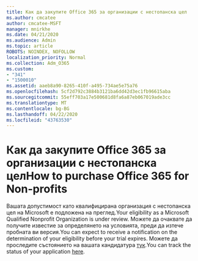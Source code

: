 ```yaml
---
title: Как да закупите Office 365 за организации с нестопанска цел
ms.author: cmcatee
author: cmcatee-MSFT
manager: mnirkhe
ms.date: 04/21/2020
ms.audience: Admin
ms.topic: article
ROBOTS: NOINDEX, NOFOLLOW
localization_priority: Normal
ms.collection: Adm_O365
ms.custom:
- "341"
- "1500010"
ms.assetid: aaeb8a90-8265-410f-a495-734ae5e75a76
ms.openlocfilehash: 5cf2d792c3884b3121ba6dd42d3ec1fb96615aba
ms.sourcegitcommit: 55eff703a17e500681d8fa6a87eb067019ade3cc
ms.translationtype: MT
ms.contentlocale: bg-BG
ms.lasthandoff: 04/22/2020
ms.locfileid: "43763530"
---
```

# <a name="how-to-purchase-office-365-for-non-profits"></a><span data-ttu-id="4dcb4-102">Как да закупите Office 365 за организации с нестопанска цел</span><span class="sxs-lookup"><span data-stu-id="4dcb4-102">How to purchase Office 365 for Non-profits</span></span>

<span data-ttu-id="4dcb4-103">Вашата допустимост като квалифицирана организация с нестопанска цел на Microsoft е подложена на преглед.</span><span class="sxs-lookup"><span data-stu-id="4dcb4-103">Your eligibility as a Microsoft Qualified Nonprofit Organization is under review.</span></span> <span data-ttu-id="4dcb4-104">Можете да очаквате да получите известие за определянето на условията, преди да изтече пробната ви версия.</span><span class="sxs-lookup"><span data-stu-id="4dcb4-104">You can expect to receive a notification on the determination of your eligibility before your trial expires.</span></span> <span data-ttu-id="4dcb4-105">Можете да проследите състоянието на вашата кандидатура [тук](https://eligibilityweb.azurewebsites.net/).</span><span class="sxs-lookup"><span data-stu-id="4dcb4-105">You can track the status of your application [here](https://eligibilityweb.azurewebsites.net/).</span></span>